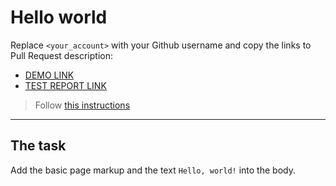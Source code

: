 # Hello world
Replace `<your_account>` with your Github username and copy the links to Pull Request description:
- [DEMO LINK](https://danil-hodytskyi.github.io/layout_hello-world/)
- [TEST REPORT LINK](https://danil-hodytskyi.github.io/layout_hello-world/report/html_report/)

> Follow [this instructions](https://mate-academy.github.io/layout_task-guideline/#how-to-solve-the-layout-tasks-on-github)
___

## The task
Add the basic page markup and the text `Hello, world!` into the body.
